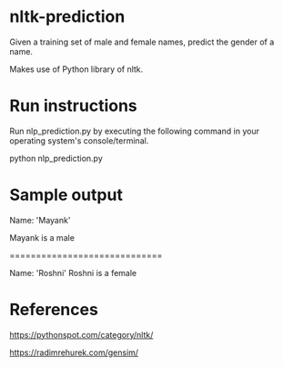 # nltk-prediction
Given a training set of male and female names, predict the gender of a name.

Makes use of Python library of nltk.

# Run instructions

Run nlp_prediction.py by executing the following command in your operating system's console/terminal.

python nlp_prediction.py


# Sample output

Name: 'Mayank'

Mayank is a male

=============================

Name: 'Roshni'
Roshni is a female


# References

https://pythonspot.com/category/nltk/

https://radimrehurek.com/gensim/

